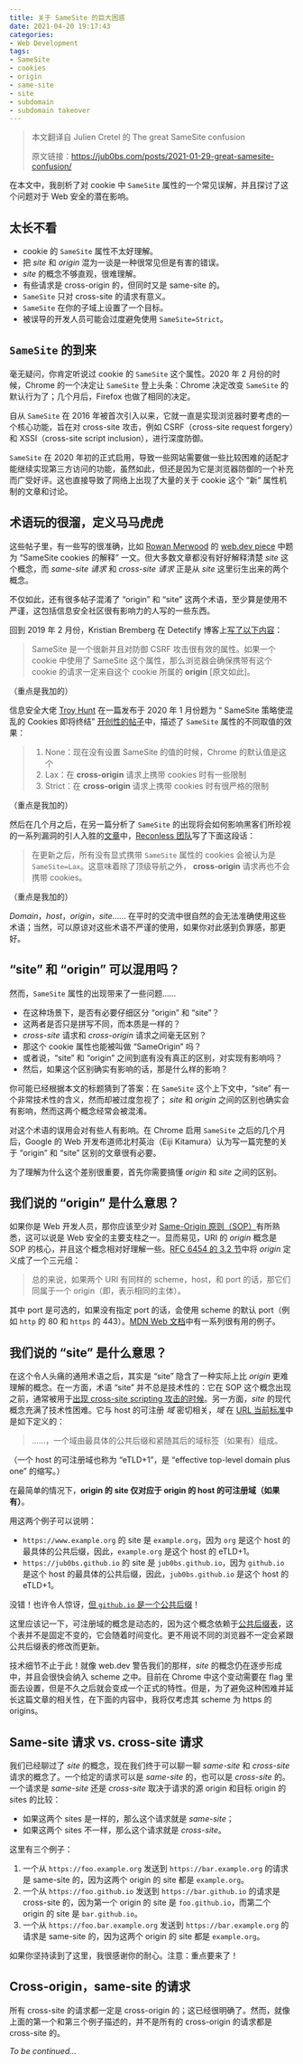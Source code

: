 ```yaml
---
title: 关于 SameSite 的巨大困惑
date: 2021-04-20 19:17:43
categories:
- Web Development
tags:
- SameSite
- cookies
- origin
- same-site
- site
- subdomain
- subdomain takeover
---
```


> 本文翻译自 Julien Cretel 的 The great SameSite confusion
>
> 原文链接：https://jub0bs.com/posts/2021-01-29-great-samesite-confusion/

在本文中，我剖析了对 cookie 中 `SameSite` 属性的一个常见误解，并且探讨了这个问题对于 Web 安全的潜在影响。

## 太长不看

- cookie 的 `SameSite` 属性不太好理解。
- 把 *site* 和 *origin* 混为一谈是一种很常见但是有害的错误。
- *site* 的概念不够直观，很难理解。
- 有些请求是 cross-origin 的，但同时又是 same-site 的。
- `SameSite` 只对 cross-site 的请求有意义。
- `SameSite` 在你的子域上设置了一个目标。
- 被误导的开发人员可能会过度避免使用 `SameSite=Strict`。

## `SameSite` 的到来

毫无疑问，你肯定听说过 cookie 的 `SameSite` 这个属性。2020 年 2 月份的时候，Chrome 的一个决定让 `SameSite` 登上头条：Chrome 决定改变 `SameSite` 的默认行为了；几个月后，Firefox 也做了相同的决定。

自从 `SameSite` 在 2016 年被首次引入以来，它就一直是实现浏览器时要考虑的一个核心功能，旨在对 cross-site 攻击，例如 CSRF（cross-site request forgery）和 XSSI（cross-site script inclusion），进行深度防御。

`SameSite` 在 2020 年初的正式启用，导致一些网站需要做一些比较困难的适配才能继续实现第三方访问的功能，虽然如此，但还是因为它是浏览器防御的一个补充而广受好评。这也直接导致了网络上出现了大量的关于 cookie 这个 “新” 属性机制的文章和讨论。

## 术语玩的很溜，定义马马虎虎

这些帖子里，有一些写的很准确，比如 [Rowan Merwood](https://twitter.com/rowan_m) 的 [web.dev piece](https://web.dev/samesite-cookies-explained/) 中题为 “SameSite cookies 的解释” 一文。但大多数文章都没有好好解释清楚 *site* 这个概念，而 *same-site 请求* 和 *cross-site 请求* 正是从 *site* 这里衍生出来的两个概念。

不仅如此，还有很多帖子混淆了 “origin” 和 “site” 这两个术语，至少算是使用不严谨，这包括信息安全社区很有影响力的人写的一些东西。

回到 2019 年 2 月份，Kristian Bremberg 在 Detectify 博客上[写了以下内容](https://blog.detectify.com/2019/02/05/guide-http-security-headers-for-better-web-browser-security/)：

> SameSite 是一个很新并且对防御 CSRF 攻击很有效的属性。如果一个 cookie 中使用了 SameSite 这个属性，那么浏览器会确保携带有这个 cookie 的请求一定来自这个 cookie 所属的 **origin** [原文如此]。

（重点是我加的）

信息安全大佬 [Troy Hunt](https://twitter.com/troyhunt) 在一篇发布于 2020 年 1 月份题为 “ SameSite 策略使混乱的 Cookies 即将终结” [开创性的帖子](https://www.troyhunt.com/promiscuous-cookies-and-their-impending-death-via-the-samesite-policy/)中，描述了 `SameSite` 属性的不同取值的效果：

> 1. None：现在没有设置 SameSite 的值的时候，Chrome 的默认值是这个
> 2. Lax：在 **cross-origin** 请求上携带 cookies 时有一些限制
> 3. Strict：在 **cross-origin** 请求上携带 cookies 时有很严格的限制

（重点是我加的）

然后在几个月之后，在另一篇分析了 `SameSite` 的出现将会如何影响黑客们所珍视的一系列漏洞的引人入胜的[文章](https://blog.reconless.com/samesite-by-default/)中，[Reconless 团队](https://twitter.com/0xReconless)写了下面这段话：

> 在更新之后，所有没有显式携带 `SameSite` 属性的 cookies 会被认为是 `SameSite=Lax`。这意味着除了顶级导航之外， **cross-origin** 请求再也不会携带 cookies。

（重点是我加的）

*Domain*，*host*，*origin*，*site*…… 在平时的交流中很自然的会无法准确使用这些术语；当然，可以原谅对这些术语不严谨的使用，如果你对此感到负罪感，那更好。

## “site” 和 “origin” 可以混用吗？

然而，`SameSite` 属性的出现带来了一些问题……

- 在这种场景下，是否有必要仔细区分 “origin” 和 “site”？
- 这两者是否只是拼写不同，而本质是一样的？
- *cross-site* 请求和 *cross-origin* 请求之间毫无区别？
- 那这个 cookie 属性也能被叫做 “SameOrigin” 吗？
- 或者说，“site” 和 “origin” 之间到底有没有真正的区别，对实现有影响吗？
- 然后，如果这个区别确实有影响的话，那是什么样的影响？

你可能已经根据本文的标题猜到了答案：在 `SameSite` 这个上下文中，“site” 有一个非常技术性的含义，然而却被过度忽视了； *site* 和 *origin* 之间的区别也确实会有影响，然而这两个概念经常会被混淆。

对这个术语的误用会对有些人有影响。在 Chrome 启用 `SameSite` 之后的几个月后，Google 的 Web 开发布道师北村英治（Eiji Kitamura）认为写一篇完整的关于 “origin” 和 “site” 区别的文章很有必要。

为了理解为什么这个差别很重要，首先你需要搞懂 *origin* 和 *site* 之间的区别。

## 我们说的 “origin” 是什么意思？

如果你是 Web 开发人员，那你应该至少对 [Same-Origin 原则（SOP）](https://developer.mozilla.org/en-US/docs/Web/Security/Same-origin_policy)有所熟悉，这可以说是 Web 安全的主要支柱之一。显而易见，URI 的 *origin* 概念是 SOP 的核心，并且这个概念相对好理解一些。[RFC 6454 的 3.2 节](https://tools.ietf.org/html/rfc6454#section-3.2)中将 *origin* 定义成了一个三元组：

> 总的来说，如果两个 URI 有同样的 scheme，host，和 port 的话，那它们同属于一个 origin（即，表示相同的主体）。

其中 port 是可选的，如果没有指定 port 的话，会使用 scheme 的默认 port（例如 `http` 的 80 和 `https` 的 443）。[MDN Web 文档](https://developer.mozilla.org/en-us/docs/Glossary/Origin)中有一系列很有用的例子。

## 我们说的 “site” 是什么意思？

在这个令人头痛的通用术语之后，其实是 “site” 隐含了一种实际上比 *origin* 更难理解的概念。在一方面，术语 “site” 并不总是技术性的：它在 SOP 这个概念出现之前，通常被用于[出现 cross-site scripting 攻击的时候](https://blog.jeremiahgrossman.com/2006/07/origins-of-cross-site-scripting-xss.html)。另一方面，*site* 的现代概念充满了技术性困难。它与 host 的可注册 *域* 密切相关，*域* 在 [URL 当前标准](https://url.spec.whatwg.org/#host-registrable-domain)中是如下定义的：

> ……，一个域由最具体的公共后缀和紧随其后的域标签（如果有）组成。

（一个 host 的可注册域也称为 “eTLD+1”，是 “effective top-level domain plus one” 的缩写。）

在最简单的情况下，**origin 的 site 仅对应于 origin 的 host 的可注册域（如果有）**。

用这两个例子可以说明：

- `https://www.example.org` 的 site 是 `example.org`，因为 `org` 是这个 host 的最具体的公共后缀，因此，`example.org` 是这个 host 的 eTLD+1。
- `https://jub0bs.github.io` 的 site 是 `jub0bs.github.io`，因为 `github.io` 是这个 host 的最具体的公共后缀，因此，`jub0bs.github.io` 是这个 host 的 eTLD+1。

没错！也许令人惊讶，[但 `github.io` 是一个公共后缀](https://publicsuffix.org/list/public_suffix_list.dat)！

这里应该记一下，可注册域的概念是动态的，因为这个概念依赖于[公共后缀表](https://publicsuffix.org/list/)，这个表并不是固定不变的，它会随着时间变化。更不用说不同的浏览器不一定会紧跟公共后缀表的修改而更新。

技术细节不止于此！就像 web.dev 警告我们的那样，*site* 的概念仍在逐步形成中，并且会很快会纳入 scheme 之中。目前在 Chrome 中这个变动需要在 flag 里面去设置，但是不久之后就会变成一个正式的特性。但是，为了避免这种困难并延长这篇文章的相关性，在下面的内容中，我将仅考虑其 scheme 为 https 的 origins。

## Same-site 请求 vs. cross-site 请求

我们已经聊过了 *site* 的概念，现在我们终于可以聊一聊 *same-site* 和 *cross-site* 请求的概念了。一个给定的请求可以是 *same-site* 的，也可以是 *cross-site* 的。一个请求是 *same-site* 还是 *cross-site* 取决于请求的源 origin 和目标 origin 的 sites 的比较：

- 如果这两个 sites 是一样的，那么这个请求就是 *same-site*；
- 如果这两个 sites 不一样，那么这个请求就是 *cross-site*。

这里有三个例子：

1. 一个从 `https://foo.example.org` 发送到 `https://bar.example.org` 的请求是 same-site 的，因为这两个 origin 的 site 都是 `example.org`。
2. 一个从 `https://foo.github.io` 发送到 `https://bar.github.io` 的请求是 cross-site 的，因为第一个 origin 的 site 是 `foo.github.io`，而第二个 origin 的 site 是 `bar.github.io`。
3. 一个从 `https://foo.bar.example.org` 发送到 `https://bar.example.org` 的请求是 same-site 的，因为这两个 origin 的 site 都是 `example.org`。

如果你坚持读到了这里，我很感谢你的耐心。注意：重点要来了！

## Cross-origin，same-site 的请求

所有 cross-site 的请求都一定是 cross-origin 的；这已经很明确了。然而，就像上面的第一个和第三个例子描述的，并不是所有的 cross-origin 的请求都是 cross-site 的。

*To be continued...*
